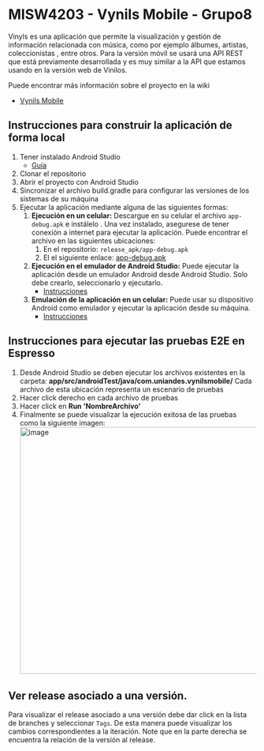 # MISW4203 - Vynils Mobile - Grupo8

Vinyls es una aplicación que permite la visualización y gestión de información relacionada con música, como por ejemplo álbumes, artistas, coleccionistas	, entre otros. Para la versión móvil se usará una API REST que está previamente desarrollada y es muy similar a la API que estamos usando en la versión web de Vinilos.

Puede encontrar más información sobre el proyecto en la wiki 
* [Vynils Mobile](https://github.com/fanpay/vynils_mobile/wiki)

## Instrucciones para construir la aplicación de forma local

1. Tener instalado Android Studio
   * [Guía](https://misovirtual.virtual.uniandes.edu.co/codelabs/android-setup-tutorial/index.html#0)
2. Clonar el repositorio
4. Abrir el proyecto con Android Studio
5. Sincronizar el archivo build.gradle para configurar las versiones de los sistemas de su máquina
6. Ejecutar la aplicación mediante alguna de las siguientes formas:
    1. **Ejecución en un celular:** Descargue en su celular el archivo `app-debug.apk` e instálelo . Una vez instalado, asegurese de tener conexión a internet para ejecutar la aplicación. Puede encontrar el archivo en las siguientes ubicaciones:
        1. En el repositorio: `release_apk/app-debug.apk`
        2. El el siguiente enlace: [app-debug.apk](https://uniandes-my.sharepoint.com/:u:/g/personal/s_mascareno_uniandes_edu_co/EZCnY8VKN3JEgIXjqnT6rjMBbVOF1iJB8L6R9MeZGHhGmg?e=p8gMOv)
    2. **Ejecución en el emulador de Android Studio:** Puede ejecutar la aplicación desde un emulador Android desde Android Studio. Solo debe crearlo, seleccionarlo y ejecutarlo.
       * [Instrucciones](https://developer.android.com/studio/install?hl=es-419)
    4. **Emulación de la aplicación en un celular:** Puede usar su dispositivo Android como emulador y ejecutar la aplicación desde su máquina.
       * [Instrucciones](https://developer.android.com/training/basics/firstapp/running-app?hl=es-419)
    
## Instrucciones para ejecutar las pruebas E2E en Espresso

1. Desde Android Studio se deben ejecutar los archivos existentes en la carpeta: **app/src/androidTest/java/com.uniandes.vynilsmobile/**
Cada archivo de esta ubicación representa un escenario de pruebas 
2. Hacer click derecho en cada archivo de pruebas
3. Hacer click en **Run 'NombreArchivo'**
4. Finalmente se puede visualizar la ejecución exitosa de las pruebas como la siguiente imagen:
    <img width="500" alt="image" src="https://github.com/fanpay/vynils_mobile/assets/20799651/91011c58-0466-4c63-ae89-b43a4ced13a3">


## Ver release asociado a una versión.
Para visualizar el release asociado a una versión debe dar click en la lista de branches y seleccionar `Tags`. De esta manera puede visualizar los cambios correspondientes a la iteración. Note que en la parte derecha se encuentra la relación de la versión al release.
